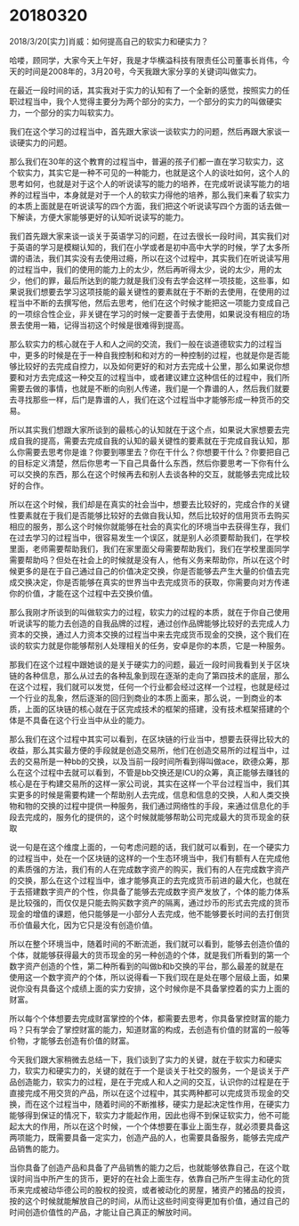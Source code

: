 # 20180320

2018/3/20[实力]肖威：如何提高自己的软实力和硬实力？



哈喽，顾同学，大家今天上午好，我是才华横溢科技有限责任公司董事长肖伟，今天的时间是2008年的，3月20号，今天我跟大家分享的关键词叫做实力。

在最近一段时间的话，其实我对于实力的认知有了一个全新的感觉，按照实力的任职过程当中，我个人觉得主要分为两个部分的实力，一个部分的实力的叫做硬实力，一个部分的实力叫软实力。

我们在这个学习的过程当中，首先跟大家谈一谈软实力的问题，然后再跟大家谈一谈硬实力的问题。

那么我们在30年的这个教育的过程当中，普遍的孩子们都一直在学习软实力，这个软实力，其实它是一种不可见的一种能力，也就是这个人的谈吐如何，这个人的思考如何，也就是对于这个人的听说读写的能力的培养，在完成听说读写能力的培养的过程当中，本身就是对于一个人的软实力得他的培养，那么我们来看了软实力的本质上面就是在听说读写的四个方面，我们把这个听说读写四个方面的话去做一下解读，方便大家能够更好的认知听说读写的能力。

我们首先跟大家来谈一谈关于英语学习的问题，在过去很长一段时间，其实我们对于英语的学习是模糊认知的，我们在小学或者是初中高中大学的时候，学了太多所谓的语法，我们其实没有去使用过瘾，所以在这个过程中，其实我们在听说读写用的过程当中，我们的使用的能力上的太少，然后再听得太少，说的太少，用的太少，他们的罪，最后所达到的能力就是我们没有去学会这样一项技能，这些事，如果说我们想要去学习这项技能的最关键性的要素就在于不断的去使用，在使用的过程当中不断的去撰写他，然后去思考，他们在这个时候才能把这一项能力变成自己的一项综合性企业，非关键在学习的时候一定要善于去使用，如果说没有相应的场景去使用一箱，记得当初这个时候是很难得到提高。

那么软实力的核心就在于人和人之间的交流，我们一般在谈道德软实力的过程当中，更多的时候是在于一种自我控制和和对方的一种控制的过程，也就是你是否能够比较好的去完成自控力，以及如何更好的和对方去完成十公里，那么如果说你想要和对方去完成这一种交互的过程当中，或者建议建立这种信任的过程中，我们所需要去做的事情，也就是不断的向别人传递，我们是一个靠谱的人，然后我们就要去寻找那些一样，后门是靠谱的人，我们在这个过程当中才能够形成一种货币的交易。

所以其实我们想跟大家所谈到的最核心的认知就在于这个点，如果说大家想要去完成自我的提高，需要去完成自我的认知的最关键性的要素就在于完成自我认知，那么你需要去思考你是谁？你要到哪里去？你在干什么？你想要干什么？你要把自己的目标定义清楚，然后你思考一下自己具备什么东西，然后你要思考一下你有什么可以交换的东西，那么在这个时候再去和别人去谈各种的交互，就能够去完成比较好的合作。

所以在这个时候，我们却是在真实的社会当中，想要去比较好的，完成合作的关键性要素就在于我们是否能够比较好的去做自我认知，然后比较好的信用货币去购买相应的服务，那么这个时候你就能够在社会的真实化的环境当中去获得生存，我们在过去学习的过程当中，很容易发生一个误区，就是别人必须要帮助我们，在学校里面，老师需要帮助我们，我们在家里面父母需要帮助我们，我们在学校里面同学需要帮助吗？但处在社会上的时候就是没有人，他有义务来帮助你，所以在这个时候更多的是在于自己通过自己的价值决定交换，你是否能够去产生大量的价值去完成交换决定，你是否能够在真实的世界当中去完成货币的获取，你需要向对方传递你的价值，才能在这个过程中去交换价值。

那么我刚才所谈到的叫做软实力的过程，软实力的过程的本质，就在于你自己使用听说读写的能力去创造的自我品牌的过程，通过创作品牌能够比较好的去完成人力资本的交换，通过人力资本交换的过程当中来去完成货币现金的交换，这个我们在谈的软实力就是你能够帮别人处理相关的任务，安卓是你的本质，它是一种服务。

那我们在这个过程中跟她谈的是关于硬实力的问题，最近一段时间我看到关于区块链的各种信息，那么从过去的各种乱象到现在逐渐的走向了第四技术的底层，那么在这个过程，我们就可以发觉，任何一个行业都会经过这样一个过程，也就是经过一个行业的乱象，然后逐渐的回归到商业的本质上面来，那么说，一到商业的本质，上面的区块链的核心就在于区完成技术的框架的搭建，没有技术框架搭建的个体是不具备在这个行业当中从业的能力。

那么我们在这个过程中其实可以看到，在区块链的行业当中，想要去获得比较大的收益，那么其实最方便的手段就是创造交易所，他们在创造交易所的过程当中，过去的交易所是一种bb的交换，以及当前一段时间所看到得叫做ace，欧德众筹，那么在这个过程中去就可以看到，不管是bb交换还是ICU的众筹，真正能够去赚钱的核心是在于构建交易所的这样一家公司说，其实在这样一个平台过程当中，我们其实更多的时候是需要构建一个帮助别人去完成，信息和信息的交换，人和人类交换物和物的交换的过程中提供一种服务，我们通过网络性的手段，来通过信息化的手段去完成的，服务化的提供的，这个时候就能够帮助公司完成最大的货币现金的获取

说一句是在这个维度上面的，一句考虑问题的话，我们就可以看到，在一个硬实力的过程当中，处在一个区块链的这样的一个生态环境当中，我们有额有人在完成他的素质强的方法，我们有的人在完成数字资产的购买，我们有的人在完成数字资产的交换，那么在这个过程当中，谁才能够真正的去完成货币前进的最大化，也就在于去搭建数字资产的个性，你具备了能够去完成数字资产发放了，个体的能力体系是比较强的，而仅仅是只能去购买数字资产的隔离，通过炒币的形式去完成的货币现金的增值的课题，他只能够是一小部分人去完成，他不能够要长时间的去打倒货币价值最大化，因为它只是没有创造价值。

所以在整个环境当中，随着时间的不断流逝，我们就可以看到，能够去创造价值的个体，就能够获得最大的货币现金的另一种创造的个体，就是我们所看到的第一个数字资产创造的个性，第二种所看到的叫做b和b交换的平台，那么最差的就是在使用这一个数字资产的个体，所以说得看一下我们现在是处在哪个层级上面，如果说你没有具备这个成绩上面的实力安排，这个时候你是不具备掌控着的实力上面的财富。

所以每个个体想要去完成财富掌控的个体，都需要去思考，你具备掌控财富的能力吗？只有学会了掌控财富的能力，知道财富的构成，去创造有价值的财富的一般等价物，才能够去创造有价值的财富。

今天我们跟大家稍微去总结一下，我们谈到了实力的关键，就在于软实力和硬实力，软实力和硬实力的，关键的就在于一个是谈关于社交的服务，一个是谈关于产品创造能力，软实力的过程，是在于完成人和人之间的交互，认识你的过程是在于直接完成不用交货的产品，所以在这个过程中，其实两种都可以完成货币现金的交换，而在这个过程当中，随着时间的不断推移，硬实力是起决定性作用，在硬实力能够得到保证的情况下，软实力才能起作用，因此也得不到保证软实力，他不可能起太大的作用，所以在这个时候，一个个体想要在事业上面生存，就必须要具备这两项能力，既需要具备一定实力，创造产品的人，也需要具备服务，能够去完成产品销售的能力。

当你具备了创造产品和具备了产品销售的能力之后，也就能够依靠自己，在这个耽误时间当中所产生的货币，更好的在社会上面生存，依靠自己所产生得主动化的货币来完成被动华德公司的股权的投资，或者被动化的房屋，猪资产的猪品的投资，按的这个时候就能解放自己的时间，从而让这些时间变得更加有价值，通过自己的时间创造价值性的产品，才能让自己真正的解放时间。
